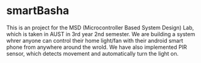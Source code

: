 # smartBasha
This is an project for the MSD (Microcontroller Based System Design) Lab, which is taken in AUST in 3rd year 2nd semester. We are building a system whrer anyone can control their home light/fan with their android smart phone from anywhere around the wrold. We have also implemented PIR sensor, which detects movement and automatically turn the light on.
